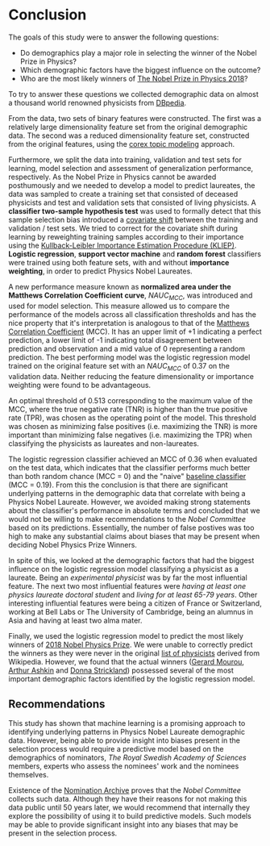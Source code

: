 # Conclusion

The goals of this study were to answer the following questions:

- Do demographics play a major role in selecting the winner of the Nobel Prize in Physics?
- Which demographic factors have the biggest influence on the outcome?
- Who are the most likely winners of [The Nobel Prize in Physics 2018](https://www.nobelprize.org/prizes/physics/2018/summary/)?

To try to answer these questions we collected demographic data on almost a thousand world renowned physicists from [DBpedia](https://wiki.dbpedia.org/about). 

From the data, two sets of binary features were constructed. The first was a relatively large dimensionality feature set from the original demographic data. The second was a reduced dimensionality feature set, constructed from the original features, using the [corex topic modeling](https://github.com/gregversteeg/corex_topic) approach.

Furthermore, we split the data into training, validation and test sets for learning, model selection and assessment of generalization performance, respectively. As the Nobel Prize in Physics cannot be awarded posthumously and we needed to develop a model to predict laureates, the data was sampled to create a training set that consisted of deceased physicists and test and validation sets that consisted of living physicists. A **classifier two-sample hypothesis test** was used to formally detect that this sample selection bias introduced a [covariate shift](nobel_physics_prizes/notebooks/5.1-covariate-shift.ipynb) between the training and validation / test sets. We tried to correct for the covariate shift during learning by reweighting training samples according to their importance using the [Kullback-Leibler Importance Estimation Procedure (KLIEP)](https://www.ism.ac.jp/editsec/aism/pdf/060_4_0699.pdf). **Logistic regression**, **support vector machine** and **random forest** classifiers were trained using both feature sets, with and without **importance weighting**, in order to predict Physics Nobel Laureates.

A new performance measure known as **normalized area under the Matthews Correlation Coefficient curve**, $NAUC_{MCC}$, was introduced and used for model selection. This measure allowed us to compare the performance of the models across all classification thresholds and has the nice property that it's interpretation is analogous to that of the [Matthews Correlation Coefficient](https://en.wikipedia.org/wiki/Matthews_correlation_coefficient) (MCC). It has an upper limit of +1 indicating a perfect prediction, a lower limit of -1 indicating total disagreement between prediction and observation and a mid value of 0 representing a random prediction. The best performing model was the logistic regression model trained on the original feature set with an $NAUC_{MCC}$ of 0.37 on the validation data. Neither reducing the feature dimensionality or importance weighting were found to be advantageous.

An optimal threshold of 0.513 corresponding to the maximum value of the MCC, where the true negative rate (TNR) is higher than the true positive rate (TPR), was chosen as the operating point of the model. This threshold was chosen as minimizing false positives (i.e. maximizing the TNR) is more important than minimizing false negatives (i.e. maximizing the TPR) when classifying the physicists as laureates and non-laureates.

The logistic regression classifier achieved an MCC of 0.36 when evaluated on the test data, which indicates that the classifier performs much better than both random chance (MCC = 0) and the "naive" [baseline classifier](5.0-baseline-model.ipynb) (MCC = 0.19). From this the conclusion is that there are significant underlying patterns in the demographic data that correlate with being a Physics Nobel Laureate. However, we avoided making strong statements about the classifier's performance in absolute terms and concluded that we would not be willing to make recommendations to the *Nobel Committee* based on its predictions. Essentially, the number of false postives was too high to make any substantial claims about biases that may be present when deciding Nobel Physics Prize Winners.

In spite of this, we looked at the demographic factors that had the biggest influence on the logistic regression model classifying a physicist as a laureate. Being an *experimental physicist* was by far the most influential feature. The next two most influential features were *having at least one physics laureate doctoral student* and *living for at least 65-79 years*. Other interesting influential features were being a citizen of France or Switzerland, working at Bell Labs or The University of Cambridge, being an alumnus in Asia and having at least two alma mater.

Finally, we used the logistic regression model to predict the most likely winners of [2018 Nobel Physics Prize](https://www.nobelprize.org/prizes/physics/2018/summary/). We were unable to correctly predict the winners as they were never in the original [list of physicists](../data/raw/physicists.txt) derived from Wikipedia. However, we found that the actual winners ([Gerard Mourou](https://en.wikipedia.org/wiki/G%C3%A9rard_Mourou), [Arthur Ashkin](https://en.wikipedia.org/wiki/Arthur_Ashkin) and [Donna Strickland](https://en.wikipedia.org/wiki/Donna_Strickland)) possessed several of the most important demographic factors identified by the logistic regression model.

## Recommendations

This study has shown that machine learning is a promising approach to identifying underlying patterns in Physics Nobel Laureate demographic data. However, being able to provide insight into biases present in the selection process would require a predictive model based on the demographics of nominators, *The Royal Swedish Academy of Sciences* members, experts who assess the nominees' work and the nominees themselves. 

Existence of the [Nomination Archive](https://www.nobelprize.org/nomination/redirector/?redir=archive/) proves that the *Nobel Committee* collects such data. Although they have their reasons for not making this data public until 50 years later, we would recommend that internally they explore the possibility of using it to build predictive models. Such models may be able to provide significant insight into any biases that may be present in the selection process.
